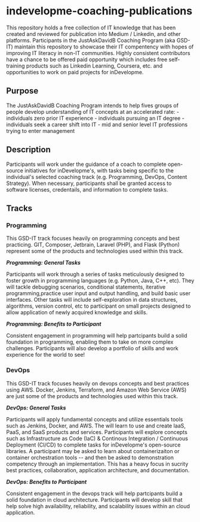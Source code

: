 # indevelopme-coaching-publications
This repository holds a free collection of IT knowledge that has been created and reviewed for publication into Medium / Linkedin, and other platforms. Participants in the JustAskDavidB Coaching Program (aka GSD-IT) maintain this repository to showcase their IT compentency with hopes of improving IT literacy in non-IT communities. Highly consistent contributors have a chance to be offered paid opportunity which includes free self-training products such as Linkedin Learning, Coursera, etc. and opportunities to work on paid projects for inDevelopme. 


## Purpose
The JustAskDavidB Coaching Program intends to help fives groups of people develop understanding of IT concepts at an accelerated rate:
     - individuals zero prior IT experience
     - individuals pursuing an IT degree
     - individuals seek a career shift into IT
     - mid and senior level IT professions trying to enter management

## Description

Participants will work under the guidance of a coach to complete open-source initiatives for inDevelopme's, with tasks being specific to the individual's selected coaching track (e.g. Programming, DevOps, Content Strategy). When necessary, participants shall be granted access to software licenses, credentails, and information to complete tasks.

## Tracks 

### Programming

This GSD-IT track focuses heavily on programming concepts and best practicing. GIT, Composer, Jetbrain, Laravel (PHP), and Flask (Python) represent some of the products and technologies used within this track. 

***Programming: General Tasks***  

Participants will work through a series of tasks meticulously designed to foster growth in programming languages (e.g. Python, Java, C++, etc). They will tackle debugging scenarios, conditional statements, iterative programming,practice user input and output handling, and build basic user interfaces. Other tasks will include self-exploration in data structures, algorithms, version control, etc to participant on small projects designed to allow application of newly acquired knowledge and skills.  

***Programming: Benefits to Participant***  

Consistent engagement in programming will help partcipants build a solid foundation in programming, enabling them to take on more complex challenges. Participants will also develop a portfolio of skills and work experience for the world to see!

### DevOps  

This GSD-IT track focuses heavily on devops concepts and best practices using AWS. Docker, Jenkins, Terraform, and Amazon Web Service (AWS) are just some of the products and technologies used within this track.

***DevOps: General Tasks***  

Participants will apply fundamental concepts and utilize essentials tools such as Jenkins, Docker, and AWS. The will learn to use and create IaaS, PaaS, and SaaS products and services. Participants will explore concepts such as Infrastructure as Code (IaC) & Continous Integration / Continuous Deployment (CI/CD) to complete tasks for inDevelopme's open-source libraries. A participant may be asked to learn about containerizaiton or container orchestration tools -- and then be asked to demonstration competency through an implementation. This has a heavy focus in sucrity best practices, collaboration, application architecture, and documentation. 

***DevOps: Benefits to Participant***  

Consistent engagement in the devops track will help partcipants build a solid foundation in cloud architecture. Participants will develop skill that help solve high availability, reliability, and scalability issues within an cloud application. 

